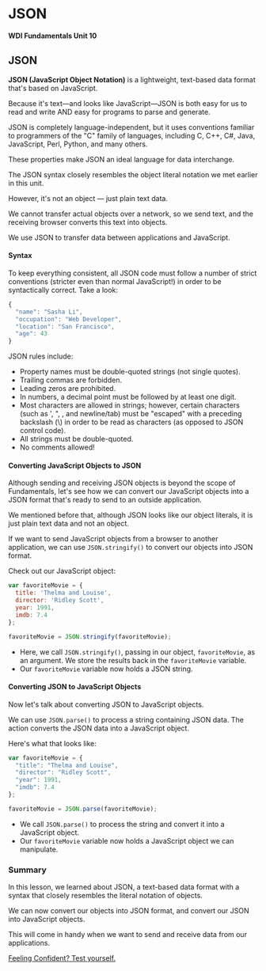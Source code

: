 # JSON

**WDI Fundamentals Unit 10**

## JSON

**JSON \(JavaScript Object Notation\)** is a lightweight, text-based data format that's based on JavaScript.

Because it's text—and looks like JavaScript—JSON is both easy for us to read and write AND easy for programs to parse and generate.

JSON is completely language-independent, but it uses conventions familiar to programmers of the "C" family of languages, including C, C++, C\#, Java, JavaScript, Perl, Python, and many others.

These properties make JSON an ideal language for data interchange.

The JSON syntax closely resembles the object literal notation we met earlier in this unit.

However, it's not an object — just plain text data.

We cannot transfer actual objects over a network, so we send text, and the receiving browser converts this text into objects.

We use JSON to transfer data between applications and JavaScript.

#### Syntax

To keep everything consistent, all JSON code must follow a number of strict conventions \(stricter even than normal JavaScript!\) in order to be syntactically correct. Take a look:

```javascript
{
  "name": "Sasha Li",
  "occupation": "Web Developer",
  "location": "San Francisco",
  "age": 43
}
```

JSON rules include:

* Property names must be double-quoted strings \(not single quotes\).
* Trailing commas are forbidden.
* Leading zeros are prohibited.
* In numbers, a decimal point must be followed by at least one digit.
* Most characters are allowed in strings; however, certain characters \(such as ', ", \, and newline/tab\) must be "escaped" with a preceding backslash \(\\) in order to be read as characters \(as opposed to JSON control code\).
* All strings must be double-quoted.
* No comments allowed!

#### Converting JavaScript Objects to JSON

Although sending and receiving JSON objects is beyond the scope of Fundamentals, let's see how we can convert our JavaScript objects into a JSON format that's ready to send to an outside application.

We mentioned before that, although JSON looks like our object literals, it is just plain text data and not an object.

If we want to send JavaScript objects from a browser to another application, we can use `JSON.stringify()` to convert our objects into JSON format.

Check out our JavaScript object:

```javascript
var favoriteMovie = {
  title: 'Thelma and Louise',
  director: 'Ridley Scott',
  year: 1991,
  imdb: 7.4
};

favoriteMovie = JSON.stringify(favoriteMovie);
```

* Here, we call `JSON.stringify()`, passing in our object, `favoriteMovie`, as an argument. We store the results back in the `favoriteMovie` variable.
* Our `favoriteMovie` variable now holds a JSON string.

#### Converting JSON to JavaScript Objects

Now let's talk about converting JSON to JavaScript objects.

We can use `JSON.parse()` to process a string containing JSON data. The action converts the JSON data into a JavaScript object.

Here's what that looks like:

```javascript
var favoriteMovie = {
  "title": "Thelma and Louise",
  "director": "Ridley Scott",
  "year": 1991,
  "imdb": 7.4
};

favoriteMovie = JSON.parse(favoriteMovie);
```

* We call `JSON.parse()` to process the string and convert it into a JavaScript object.
* Our `favoriteMovie` variable now holds a JavaScript object we can manipulate.

### Summary

In this lesson, we learned about JSON, a text-based data format with a syntax that closely resembles the literal notation of objects.

We can now convert our objects into JSON format, and convert our JSON into JavaScript objects.

This will come in handy when we want to send and receive data from our applications.

[Feeling Confident? Test yourself.](json-exercise.md)

